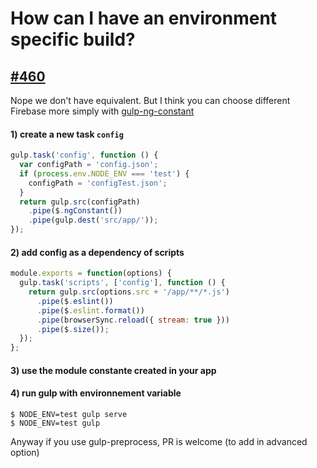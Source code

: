 # How can I have an environment specific build?

## [#460](https://github.com/Swiip/generator-gulp-angular/issues/460)

Nope we don't have equivalent.
But I think you can choose different Firebase more simply with [gulp-ng-constant](https://www.npmjs.com/package/gulp-ng-constant)


#### 1) create a new task `config`
```javascript
gulp.task('config', function () {
  var configPath = 'config.json';
  if (process.env.NODE_ENV === 'test') {
    configPath = 'configTest.json';
  }
  return gulp.src(configPath)
    .pipe($.ngConstant())
    .pipe(gulp.dest('src/app/'));
});
```
#### 2) add config as a dependency of scripts
```javascript
module.exports = function(options) {
  gulp.task('scripts', ['config'], function () {
    return gulp.src(options.src + '/app/**/*.js')
      .pipe($.eslint())
      .pipe($.eslint.format())
      .pipe(browserSync.reload({ stream: true }))
      .pipe($.size());
  });
};
```
#### 3) use the module constante created in your app

#### 4) run gulp with environnement variable
```
$ NODE_ENV=test gulp serve
$ NODE_ENV=test gulp
```

Anyway if you use gulp-preprocess, PR is welcome (to add in advanced option)
